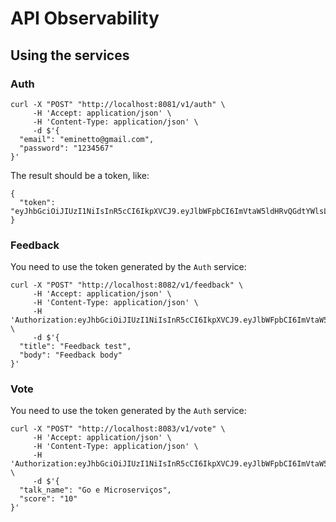 # API Observability

## Using the services

### Auth

```
curl -X "POST" "http://localhost:8081/v1/auth" \
     -H 'Accept: application/json' \
     -H 'Content-Type: application/json' \
     -d $'{
  "email": "eminetto@gmail.com",
  "password": "1234567"
}'

```

The result should be a token, like:

```
{
  "token": "eyJhbGciOiJIUzI1NiIsInR5cCI6IkpXVCJ9.eyJlbWFpbCI6ImVtaW5ldHRvQGdtYWlsLmNvbSIsImV4cCI6MTU2ODkwNTM3MCwiaWF0IjoxNTY4OTAxNzQwLCJuYmYiOjE1Njg5MDE3NDB9.07my1r33iKhfUuR3XK87YomK00Fcio_Ve7ZXlaq0Jb0"
}
```

### Feedback

You need to use the token generated by the ```Auth``` service:

```
curl -X "POST" "http://localhost:8082/v1/feedback" \
     -H 'Accept: application/json' \
     -H 'Content-Type: application/json' \
	 -H 'Authorization:eyJhbGciOiJIUzI1NiIsInR5cCI6IkpXVCJ9.eyJlbWFpbCI6ImVtaW5ldHRvQGdtYWlsLmNvbSIsImV4cCI6MTU2ODkwNTM3MCwiaWF0IjoxNTY4OTAxNzQwLCJuYmYiOjE1Njg5MDE3NDB9.07my1r33iKhfUuR3XK87YomK00Fcio_Ve7ZXlaq0Jb0' \
     -d $'{
  "title": "Feedback test",
  "body": "Feedback body"
}'
```

### Vote

You need to use the token generated by the ```Auth``` service:

```
curl -X "POST" "http://localhost:8083/v1/vote" \
     -H 'Accept: application/json' \
     -H 'Content-Type: application/json' \
	 -H 'Authorization:eyJhbGciOiJIUzI1NiIsInR5cCI6IkpXVCJ9.eyJlbWFpbCI6ImVtaW5ldHRvQGdtYWlsLmNvbSIsImV4cCI6MTU2ODkwNTM3MCwiaWF0IjoxNTY4OTAxNzQwLCJuYmYiOjE1Njg5MDE3NDB9.07my1r33iKhfUuR3XK87YomK00Fcio_Ve7ZXlaq0Jb0' \
     -d $'{
  "talk_name": "Go e Microserviços",
  "score": "10"
}'
```

